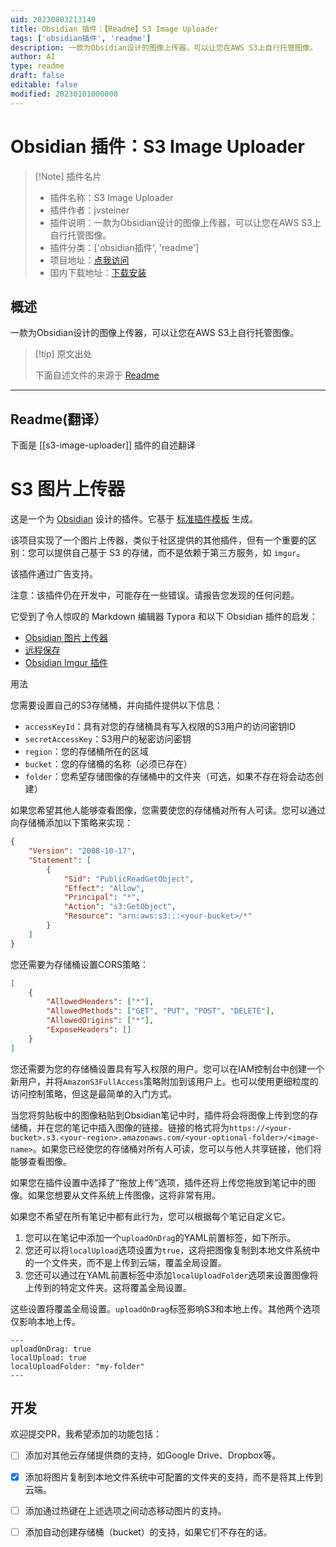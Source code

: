```yaml
---
uid: 20230803213149
title: Obsidian 插件：【Readme】S3 Image Uploader
tags: ['obsidian插件', 'readme']
description: 一款为Obsidian设计的图像上传器，可以让您在AWS S3上自行托管图像。
author: AI
type: readme
draft: false
editable: false
modified: 20230101000000
---
```


# Obsidian 插件：S3 Image Uploader

> [!Note] 插件名片
> - 插件名称：S3 Image Uploader
> - 插件作者：jvsteiner
> - 插件说明：一款为Obsidian设计的图像上传器，可以让您在AWS S3上自行托管图像。
> - 插件分类：['obsidian插件', 'readme']
> - 项目地址：[点我访问](https://github.com/jvsteiner/s3-image-uploader)
> - 国内下载地址：[下载安装](https://pkmer.cn/products/plugin/pluginMarket/?s3-image-uploader)

## 概述

一款为Obsidian设计的图像上传器，可以让您在AWS S3上自行托管图像。



> [!tip] 原文出处
> 
>下面自述文件的来源于 [Readme](https://ghproxy.net/https://raw.githubusercontent.com/jvsteiner/s3-image-uploader/master/README.md)
> 

---

## Readme(翻译）

下面是 [[s3-image-uploader]] 插件的自述翻译



# S3 图片上传器

这是一个为 [Obsidian](https://obsidian.md) 设计的插件。它基于 [标准插件模板](https://github.com/obsidianmd/obsidian-sample-plugin) 生成。

该项目实现了一个图片上传器，类似于社区提供的其他插件，但有一个重要的区别：您可以提供自己基于 S3 的存储，而不是依赖于第三方服务，如 `imgur`。

该插件通过广告支持。

注意：该插件仍在开发中，可能存在一些错误。请报告您发现的任何问题。

它受到了令人惊叹的 Markdown 编辑器 Typora 和以下 Obsidian 插件的启发：

-   [Obsidian 图片上传器](https://github.com/Creling/obsidian-image-uploader)
-   [远程保存](https://github.com/remotely-save/remotely-save)
-   [Obsidian Imgur 插件](https://github.com/gavvvr/obsidian-imgur-plugin)

用法

您需要设置自己的S3存储桶，并向插件提供以下信息：

- `accessKeyId`：具有对您的存储桶具有写入权限的S3用户的访问密钥ID
- `secretAccessKey`：S3用户的秘密访问密钥
- `region`：您的存储桶所在的区域
- `bucket`：您的存储桶的名称（必须已存在）
- `folder`：您希望存储图像的存储桶中的文件夹（可选，如果不存在将会动态创建）

如果您希望其他人能够查看图像，您需要使您的存储桶对所有人可读。您可以通过向存储桶添加以下策略来实现：

```json
{
	"Version": "2008-10-17",
	"Statement": [
		{
			"Sid": "PublicReadGetObject",
			"Effect": "Allow",
			"Principal": "*",
			"Action": "s3:GetObject",
			"Resource": "arn:aws:s3:::<your-bucket>/*"
		}
	]
}
```

您还需要为存储桶设置CORS策略：

```json
[
	{
		"AllowedHeaders": ["*"],
		"AllowedMethods": ["GET", "PUT", "POST", "DELETE"],
		"AllowedOrigins": ["*"],
		"ExposeHeaders": []
	}
]
```

您还需要为您的存储桶设置具有写入权限的用户。您可以在IAM控制台中创建一个新用户，并将`AmazonS3FullAccess`策略附加到该用户上。也可以使用更细粒度的访问控制策略，但这是最简单的入门方式。

当您将剪贴板中的图像粘贴到Obsidian笔记中时，插件将会将图像上传到您的存储桶，并在您的笔记中插入图像的链接。链接的格式将为`https://<your-bucket>.s3.<your-region>.amazonaws.com/<your-optional-folder>/<image-name>`。如果您已经使您的存储桶对所有人可读，您可以与他人共享链接，他们将能够查看图像。

如果您在插件设置中选择了“拖放上传”选项，插件还将上传您拖放到笔记中的图像。如果您想要从文件系统上传图像，这将非常有用。

如果您不希望在所有笔记中都有此行为，您可以根据每个笔记自定义它。

1. 您可以在笔记中添加一个`uploadOnDrag`的YAML前置标签，如下所示。
2. 您还可以将`localUpload`选项设置为`true`，这将把图像复制到本地文件系统中的一个文件夹，而不是上传到云端，覆盖全局设置。
3. 您还可以通过在YAML前置标签中添加`localUploadFolder`选项来设置图像将上传到的特定文件夹。这将覆盖全局设置。

这些设置将覆盖全局设置。`uploadOnDrag`标签影响S3和本地上传。其他两个选项仅影响本地上传。

```
---
uploadOnDrag: true
localUpload: true
localUploadFolder: "my-folder"
---
```

## 开发

欢迎提交PR，我希望添加的功能包括：

-   [ ] 添加对其他云存储提供商的支持，如Google Drive、Dropbox等。
-   [x] 添加将图片复制到本地文件系统中可配置的文件夹的支持，而不是将其上传到云端。
-   [ ] 添加通过热键在上述选项之间动态移动图片的支持。
-   [ ] 添加自动创建存储桶（bucket）的支持，如果它们不存在的话。



